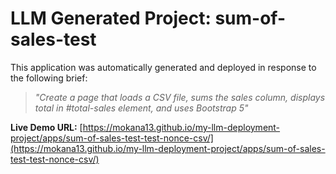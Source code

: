 # LLM Generated Project: sum-of-sales-test

This application was automatically generated and deployed in response to the following brief:

> *"Create a page that loads a CSV file, sums the sales column, displays total in #total-sales element, and uses Bootstrap 5"*

**Live Demo URL:** [https://mokana13.github.io/my-llm-deployment-project/apps/sum-of-sales-test-test-nonce-csv/](https://mokana13.github.io/my-llm-deployment-project/apps/sum-of-sales-test-test-nonce-csv/)

